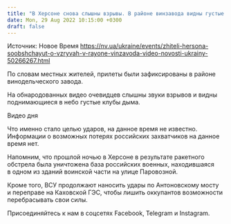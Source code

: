 ```yaml
---
title: "В Херсоне снова слышны взрывы. В районе винзавода видны густые клубы дыма — видео"
date: Mon, 29 Aug 2022 10:15:00 +0300
draft: false
---
```

Источник: Новое Время https://nv.ua/ukraine/events/zhiteli-hersona-soobshchayut-o-vzryvah-v-rayone-vinzavoda-video-novosti-ukrainy-50266267.html


По словам местных жителей, прилеты были зафиксированы в районе винодельческого завода.

На обнародованных видео очевидцев слышны звуки взрывов и видны поднимающиеся в небо густые клубы дыма.

 Видео дня   

Что именно стало целью ударов, на данное время не известно. Информации о возможных потерях российских захватчиков на данное время нет.

Напомним, что прошлой ночью в Херсоне в результате ракетного обстрела была уничтожена база российских военных, находившаяся в одном из зданий воинской части на улице Паровозной.

Кроме того, ВСУ продолжают наносить удары по Антоновскому мосту и переправе на Каховской ГЭС, чтобы лишить оккупантов возможности перебрасывать свои силы.

Присоединяйтесь к нам в соцсетях Facebook, Telegram и Instagram.
